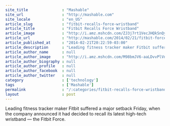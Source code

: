 ```yaml
---
site_title               : "Mashable"
site_url                 : "http://mashable.com"
site_locale              : "en_US"
article_slug             : "fitbit-recalls-force-wristband"
article_title            : "Fitbit Recalls Force Wristband"
article_image            : "http://i.amz.mshcdn.com/ZJ3j7rt1VecJHQkSnQyVSooORD4=/1200x627/2014%2F02%2F24%2F6e%2FFitbitDispl.225bf.jpg"
article_url              : "http://mashable.com/2014/02/21/fitbit-force-recall/"
article_published_at     : "2014-02-21T20:22:59-03:00"
article_description      : "Leading fitness tracker maker Fitbit suffered a major setback Friday, when the company announced it had decided to recall its latest high-tech wristband — the Fitbit Force."
article_author_name      : null
article_author_image     : "http://i.amz.mshcdn.com/M98bmJV6-aaLDvvPlVnNbaT8LRo=/90x90/2016%2F06%2F30%2Ff1%2F201507140cHeadshot_20.b2214.78bb0.jpg"
article_author_biography : null
article_author_profile   : null
article_author_facebook  : null
article_author_twitter   : null
category                 : ['technology']
tags                     : ['Mashable']
permalink                : "/:categories/fitbit-recalls-force-wristband/"
layout                   : post
---
```


Leading fitness tracker maker Fitbit suffered a major setback Friday, when the company announced it had decided to recall its latest high-tech wristband — the Fitbit Force.
